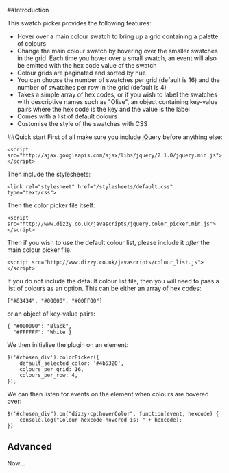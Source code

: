 ##Introduction

This swatch picker provides the following features:

* Hover over a main colour swatch to bring up a grid containing a palette of colours
* Change the main colour swatch by hovering over the smaller swatches in the grid. Each time you hover over a small swatch, an event will also be emitted with the hex code value of the swatch
* Colour grids are paginated and sorted by hue
* You can choose the number of swatches per grid (default is 16) and the number of swatches per row in the grid (default is 4)
* Takes a simple array of hex codes, or if you wish to label the swatches with descriptive names such as "Olive", an object containing key-value pairs where the hex code is the key and the value is the label
* Comes with a list of default colours
* Customise the style of the swatches with CSS

##Quick start
First of all make sure you include jQuery before anything else:

    <script src="http://ajax.googleapis.com/ajax/libs/jquery/2.1.0/jquery.min.js"></script>

Then include the stylesheets:

    <link rel="stylesheet" href="/stylesheets/default.css" type="text/css">

Then the color picker file itself:

    <script src="http://www.dizzy.co.uk/javascripts/jquery.color_picker.min.js"></script>


Then if you wish to use the default colour list, please include it <i>after</i> the main colour picker file.

    <script src="http://www.dizzy.co.uk/javascripts/colour_list.js"></script>

If you do not include the default colour list file, then you will need to pass a list of colours as an option. This can be either an array of hex codes:

    ["#83434", "#00000", "#00FF00"]

or an object of key-value pairs:

    { "#000000": "Black",
      "#FFFFFF": "White }

We then initialise the plugin on an element:</p>

    $('#chosen_div').colorPicker({
        default_selected_color: '#4b5320',
        colours_per_grid: 16,
        colours_per_row: 4,
    });

We can then listen for events on the element when colours are hovered over:</p>

    $('#chosen_div").on("dizzy-cp:hoverColor", function(event, hexcode) {
        console.log("Colour hexcode hovered is: " + hexcode);
    })

## Advanced

Now...